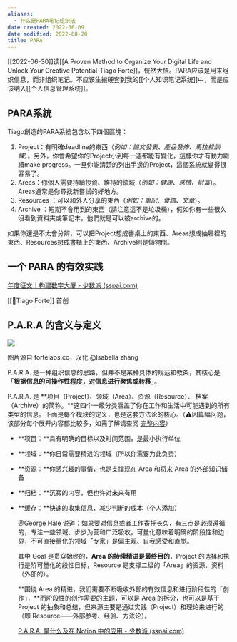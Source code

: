 ```yaml
---
aliases:
  - 什么是PARA笔记组织法
date created: 2022-06-09
date modified: 2022-08-20
title: PARA
---
```


[[2022-06-30]]读[[A Proven Method to Organize Your Digital Life and Unlock Your Creative Potential-Tiago Forte]]，恍然大悟。PARA应该是用来组织信息，而非组织笔记。不应该生搬硬套到我的[[个人知识笔记系统]]中，而是应该纳入[[个人信息管理系统]]。

## PARA系統

Tiago創造的PARA系統包含以下四個區塊：

1. Project：有明確deadline的東西（_例如：論文發表、產品發佈、馬拉松訓練_）。另外，你會希望你的Project小到每一週都能有變化，這樣你才有動力繼續make progress。一旦你能清楚的列出手邊的Project，這個系統就變得很容易了。
2. Areas：你個人需要持續投資、維持的領域（_例如：健康、感情、財富_）。Areas通常是你尋找新嘗試的好地方。
3. Resources ：可以和外人分享的東西（_例如：筆記、食譜、文章_）。
4. Archive ：短期不會用到的東西（請注意這不是垃圾桶），假如你有一些很久沒看到資料夾或筆記本，他們就是可以被archive的。

如果你還是不太會分辨，可以把Project想成書桌上的東西、Areas想成抽屜裡的東西、Resources想成書櫃上的東西、Archive則是儲物間。

## 一个 PARA 的有效实践

[年度征文｜构建数字大厦 - 少数派 (sspai.com)](https://sspai.com/post/71707)

[[🧑Tiago Forte]] 首创

## P.A.R.A 的含义与定义

![](https://img.oldwinter.top/PARA_image_1.png)

图片源自 fortelabs.co，汉化 @Isabella zhang

P.A.R.A. 是一种组织信息的思路，但并不是某种具体的规范和教条，其核心是「**根据信息的可操作性程度，对信息进行聚焦或转移**」。

P.A.R.A. 是 **项目（Project）、领域（Area）、资源（Resource）、 档案（Archive）的简称。**这四个一级分类涵盖了你在工作和生活中可能遇到的所有类型的信息。下面是每个模块的定义，也是这套方法论的核心。（⚠️因篇幅问题，该部分每个展开内容都比较多，如需了解请查阅 [完整内容](https://index.pmthinking.com/P-A-R-A-Notion-19909e5aac3049d887197dcfb1e97fd5)）

- **项目：**具有明确的目标以及时间范围，是最小执行单位
- **领域：**你日常需要精进的领域（所以你需要为此负责）
- **资源：**你感兴趣的事情，也是支撑现在 Area 和将来 Area 的外部知识储备
- **归档：**沉寂的内容，但也许对未来有用
- **缓存：**快速的收集信息，减少判断的成本（个人添加）
  

  @George Hale 说道：如果要对信息或者工作寄托长久，有三点是必须遵循的，专注一些领域、步步为营和广泛吸收。可量化意味着明确的阶段性和边界，不可直接量化的领域「专家」是偏主观、自我感受和直觉。

  

  其中 Goal 是贯穿始终的，**Area 的持续精进是最终目的**，Project 的选择和执行是阶可量化的段性目标，Resource 是支撑二级的「Area」的资源、资料（外部的）。

  

  **围绕 Area 的精进，我们需要不断吸收外部的有效信息和进行阶段性的「创作」，**而阶段性的创作需要的主题，可以是 Area 的拆分，也可以是基于 Project 的抽象和总结，但来源主要是通过实践（Project）和理论来进行的（即 Resource——外部参考、经验、方法论）。

  

  [P.A.R.A. 是什么及在 Notion 中的应用 - 少数派 (sspai.com)](https://sspai.com/post/61459)
